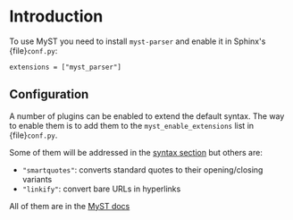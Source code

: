 
# Introduction

To use MyST you need to install `myst-parser`
and enable it in Sphinx's {file}`conf.py`:

```
extensions = ["myst_parser"]
```


## Configuration

A number of plugins can be enabled to extend the default syntax.
The way to enable them is to add them to the 
`myst_enable_extensions` list in {file}`conf.py`.

Some of them will be addressed in the [syntax section](syntax.md)
but others are:

- `"smartquotes"`: converts standard quotes to their opening/closing variants
- `"linkify"`: convert bare URLs in hyperlinks


All of them are in the [MyST docs](https://myst-parser.readthedocs.io/en/latest/syntax/optional.html)
